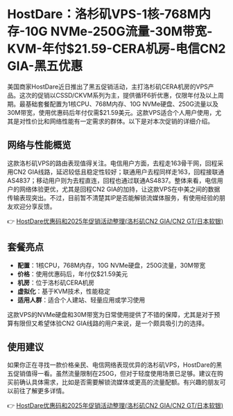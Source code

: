 # HostDare：洛杉矶VPS-1核-768M内存-10G NVMe-250G流量-30M带宽-KVM-年付$21.59-CERA机房-电信CN2 GIA-黑五优惠

美国商家HostDare近日推出了黑五促销活动，主打洛杉矶CERA机房的VPS产品。这次的促销以CSSD/CKVM系列为主，提供循环6折优惠，仅限年付及以上周期。最基础套餐配置为1核CPU、768M内存、10G NVMe硬盘、250G流量以及30M带宽，使用优惠码后年付仅需$21.59美元。这款VPS适合个人用户使用，尤其是对性价比和网络性能有一定需求的群体。以下是对本次促销的详细介绍。

## 网络与性能概览

这款洛杉矶VPS的路由表现值得关注。电信用户方面，去程走163骨干网，回程采用CN2 GIA线路，延迟较低且稳定性较好；联通用户去程同样走163，回程接联通AS4837；移动用户则为去程直连，回程也通过联通AS4837。整体来看，电信用户的网络体验更优，尤其是回程CN2 GIA的加持，让这款VPS在中美之间的数据传输表现突出。不过，目前暂不清楚其IP是否能解锁流媒体服务，有使用经验的朋友欢迎分享反馈。

👉 [HostDare优惠码和2025年促销活动整理(洛杉矶CN2 GIA/CN2 GT/日本软银)](https://bit.ly/hostdare)

## 套餐亮点

- **配置**：1核CPU，768M内存，10G NVMe硬盘，250G流量，30M带宽
- **价格**：使用优惠码后，年付仅$21.59美元
- **机房**：位于洛杉矶CERA机房
- **虚拟化**：基于KVM技术，性能稳定
- **适用人群**：适合个人建站、轻量应用或学习使用

这款VPS的NVMe硬盘和30M带宽为日常使用提供了不错的保障，尤其是对于预算有限但又希望体验CN2 GIA线路的用户来说，是一个颇具吸引力的选择。

## 使用建议

如果你正在寻找一款价格亲民、电信网络表现优异的洛杉矶VPS，HostDare的黑五促销值得一看。虽然流量限制在250G，但对于轻度使用场景已足够。建议在购买前确认具体需求，比如是否需要解锁流媒体或更高的流量配额。有兴趣的朋友可以前往了解更多详情。

👉 [HostDare优惠码和2025年促销活动整理(洛杉矶CN2 GIA/CN2 GT/日本软银)](https://bit.ly/hostdare)